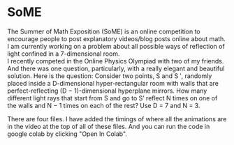 # SoME

The Summer of Math Exposition (SoME) is an online competition to encourage people to post explanatory videos/blog posts online about math. I am currently working on a problem about all possible ways of reflection of light confined in a 7-dimensional room. \
I recently competed in the Online Physics Olympiad with two of my friends. And there was one question, particularly, with a really elegant and beautiful solution. Here is the question: Consider two points, S and S ′, randomly placed inside a D-dimensional hyper-rectangular room with walls that are perfect-reflecting (D − 1)-dimensional hyperplane mirrors. How many different light rays that start from S and go to S’  reflect N times on one of the walls and N − 1 times on each of the rest? Use D = 7 and N = 3.

There are four files. I have added the timings of where all the animations are in the video at the top of all of these files. And you can run the code in google colab by clicking "Open In Colab". 
